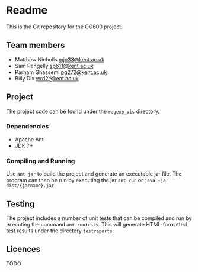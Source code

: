 # Readme
This is the Git repository for the CO600 project.

## Team members
* Matthew Nicholls <mjn33@kent.ac.uk>
* Sam Pengelly <sp611@kent.ac.uk>
* Parham Ghassemi <pg272@kent.ac.uk>
* Billy Dix <wrd2@kent.ac.uk>

## Project
The project code can be found under the `regexp_vis` directory.

### Dependencies
- Apache Ant
- JDK 7+

### Compiling and Running
Use `ant jar` to build the project and generate an executable jar file.
The program can then be run by executing the jar `ant run` or `java -jar dist/{jarname}.jar`

## Testing
The project includes a number of unit tests that can be compiled and run by executing the command `ant runtests`. This will generate HTML-formatted test results under the directory `testreports`.

## Licences
TODO

